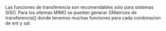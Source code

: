  Las funciones de transferencia son recomendables solo para sistemas SISO.
Para los sitemas MIMO se pueden generar [[Matrices de transferencia]] donde tenemos muchas funciones para cada combinacion de ent y sal.